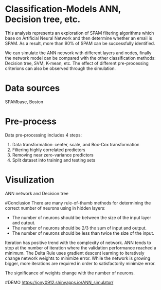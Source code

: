 # Classification-Models ANN, Decision tree, etc.
This analysis represents an exploration of SPAM filtering algorithms which base on Artificial 
Neural Network and then determine whether an email is SPAM. As a result, more than 90% of 
SPAM can be successfully identified.

We can simulate the ANN network with different layers and nodes, finally the network model can be compared with the other classification methods: Decision tree, SVM, K-mean, etc. The effect of different pre-processing criterions can also be observed through the simulation.

# Data sources
SPAMbase, Boston

# Pre-process
Data pre-processing includes 4 steps:
1.  Data transformation: center, scale, and Box-Cox transformation
2.  Filtering highly correlated predictors
3.  Removing near zero-variance predictors
4.  Split dataset into training and testing sets

# Visulization
ANN network and Decision tree

#Conclusion
There are many rule-of-thumb methods for determining the correct number of neurons
using in hidden layers:
- The number of neurons should be between the size of the input layer and output.
- The number of neurons should be 2/3 the sum of input and output.
- The number of neurons should be less than twice the size of the input.

Iteration has positive trend with the complexity of network.  ANN tends 
to  stop at the  number of iteration where the validation performance reached a minimum.
The Delta Rule uses gradient descent learning to iteratively change network weights to 
minimize error. While the network is growing bigger, more iterations are required in 
order to satisfactorily minimize error. 

The significance of weights change with the number of neurons.


#DEMO
 https://jony0912.shinyapps.io/ANN_simulator/
